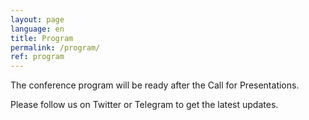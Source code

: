 ```yaml
---
layout: page
language: en
title: Program
permalink: /program/
ref: program
---
```


The conference program will be ready after the Call for Presentations.

Please follow us on Twitter or Telegram to get the latest updates.
